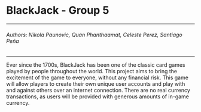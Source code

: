 # BlackJack - Group 5

---
###### Authors: Nikola Paunovic, Quan Phanthaamat, Celeste Perez, Santiago Peña
---

Ever since the 1700s, BlackJack has been one of the classic card games played by people throughout the world.
This project aims to bring the excitement of the game to everyone, without any financial risk. This game will allow players to create their own unique user accounts and play with and against others over an internet connection.
There are no real currency transactions, as users will be provided with generous amounts of in-game currency.
